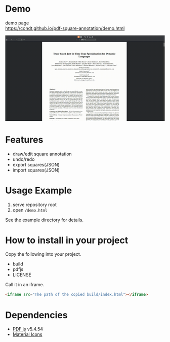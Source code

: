 # Demo
demo page  
https://condt.github.io/pdf-square-annotation/demo.html  

![demo](./demo.gif)

# Features
* draw/edit square annotation
* undo/redo
* export squares(JSON)
* import squares(JSON)

# Usage Example
1. serve repository root
2. open `/demo.html`

See the example directory for details.

# How to install in your project
Copy the following into your project.
* build
* pdfjs
* LICENSE

Call it in an iframe.
```html
<iframe src="The path of the copied build/index.html"></iframe>
```

# Dependencies
* [PDF.js](https://github.com/mozilla/pdf.js) v5.4.54
* [Material Icons](https://fonts.google.com/icons)
